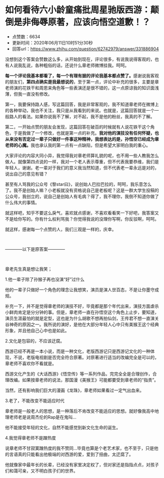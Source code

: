 # 如何看待六小龄童痛批周星驰版西游：颠倒是非侮辱原著，应该向悟空道歉！？
- 点赞数：6634
- 更新时间：2020年06月11日10时51分30秒
- 回答url：https://www.zhihu.com/question/62742979/answer/331886904
<body>
 <p data-pid="CJaMQ-80">没想到这个答案会赞数这么多，从开始到现在，评论很多，有说我说得客观的，也有人说我乱说，各种粗俗的话，还说什么章老师微博挂我。呵呵。</p>
 <p data-pid="pOrkqiQt"><b>每一个评论我基本都看了，每一个有理有据的评论我基本都点赞了。</b>感谢说我客观的朋友们，<b>第四点确实是我最想说的</b>，至于第一点，评论中补充的很多，主要是章老师演的花铁干和周恩来角色等一些表演还是很不错的，这一点原谅我的知识面浅薄，但我一直没有修改。</p>
 <p data-pid="mDY-pBCq">第一，我要保持路人感，写这篇回答，我是非常客观的，我不知道章老师在微博上的各种举动，我也不关注，我只是从我看到的来说。也就是，这篇回答就是一个一般路人的看法。如果你说我不了解，对不起，我不是他的粉丝，我真的不了解。</p>
 <p data-pid="IRvXNFzu">第二，一开始点赞的朋友会发现，这篇回答在破百的时候就有人说花铁干这个角色，于是我做了一个修改，也就是第一点的补充。<b>我对他的演技没有任何怀疑，也从来没有否定过一辈子只做好一件事这种精神，我想表达的是，孙悟空已经成为章老师的心魔。</b>我也承认我的第一点有一点缺陷，但是希望大家明白我的重心。</p>
 <p data-pid="qaVJTZKL">大家评论的内容大同小异，我觉得我对章老师算礼貌的呢，也不用一些人教我怎么做人。就像第四点说的一样，我对一个老人表示尊重，但不代表我要恭维，我们是年轻人，谢谢。老一辈对于我们的意义我当然知道，但不代表老一辈永远是对的，说出自己的意见有错？</p>
 <p data-pid="9gP4sIM1">甚至有人骂我的公众号《黎star曰》，说创始人巴拉巴拉的，呵呵，我乐意怎么了。我不是创始人嘛？小老板就没有资格说自己是老板呢？这是一群大学生投稿的公众号，我创立的，说自己是创始人有毛病？得了，我不理你，我倒不知道你做了什么伟大的事情。</p>
 <p data-pid="hCYBCZc8">就这样吧，知乎不要这么戾气，喜欢就点感谢，不喜欢看看笑一下好吧，我答案又不是给你写的。你有什么权利骂我？你觉得我说的没理你写啊，你反驳啊，呵呵。</p>
 <p data-pid="VWNV7X-J">就这样，感谢每一个点赞的人，我们三观是一样的，庆幸。</p>
 <p class="ztext-empty-paragraph"><br></p>
 <p data-pid="CzqguJbT">――――以下是原答案――――</p>
 <p class="ztext-empty-paragraph"><br></p>
 <p data-pid="DPNP1gcb">章老先生真是想让我笑；</p>
 <p data-pid="6rrIwer1">1.他一辈子除了孙猴子再也没演“好”过什么</p>
 <p data-pid="__kma1_n">他的一辈子只做好一个角色的理念让我想笑，演员是演人世百态，不是让你墨守成规。</p>
 <p data-pid="cs-Vrvyx">补充一下，并不是觉得章老师的演技不好，毕竟都是那个年代出来，演技方面虐杀小鲜肉肯定是分分钟的事。但是，章老师一直在孙悟空这个角色上止步，要知道，演员生涯最怕的就是定型，这也是为什么胡歌不想再拍仙剑，王传君不想一直演关谷神奇的原因之一。我所说的演好，是他在大部分年轻人心中只有美猴王这个经典形象，并且他自己心中也是如此。</p>
 <p data-pid="gYj9uIfB">2.文化是包容的，不应该迂腐。</p>
 <p data-pid="i3cMv1u3">西游已经不再是一本小说，而是一种文化，老版西游记只是西游记文化的一种体现，不说，老版电视剧是否完全符合原著。对原著进行适当的改编完全是可以的，章老师不喜欢你不看就是。</p>
 <p data-pid="phw04jdB">西游文化产生的《大话西游》《悟空传》等一系列作品，完完全全是合理创作，合理改编。如果按章老师的说法，那国漫《美猴王》可能都要受到章老师的“指责”。</p>
 <p data-pid="NHUlQ6ob">当然，还有影响我们巨大的漫画《龙珠》，章老师如果看过一定气出血来。</p>
 <p data-pid="TPo7_Ykt">3.老了，不能改变不能适应时代</p>
 <p data-pid="4eVw5Yvv">章老师是一般老人的思想，是一种落后不肯改变不能适应的思想。就好像我高中地理老师老是说周杰伦的Rap是在鬼叫…</p>
 <p data-pid="UfDlTGas">他不能接受年轻的文化，自然不能感觉到新文化生命的诞生。</p>
 <p data-pid="fi0IwoXp">4.我觉得章老师不是蹭热度</p>
 <p data-pid="tvxu4AWT">说章老师不甘寂寞蹭热度的我不赞同…毕竟也算是个老艺术家，也不至于，只是他的言语真的只能看出他极端的对西游的爱，爱到了扭曲，太迂腐了。</p>
 <p data-pid="0FW2nC5l">他就像家中最年长的长辈，已经没有家里决定权了，但对家还是指指点点，对孩子们和蔼可亲，又不明白孩子们的世界。</p>
</body>